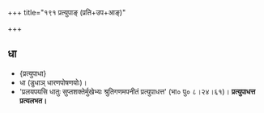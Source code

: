 +++
title="१९१ प्रत्युपाङ् (प्रति+उप+आङ्)"

+++

## धा
- {प्रत्युपाधा}
- धा (डुधाञ् धारणपोषणयोः)।
- 'प्रलयपयसि धातुः सुप्तशक्तेर्मुखेभ्यः श्रुतिगणमपनीतं प्रत्युपाधत्त' (भा० पु० ८।२४।६१)। **प्रत्युपाधत्त प्रत्यलभत।**
